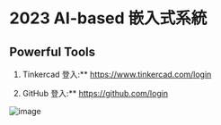 # 2023 AI-based 嵌入式系統

## Powerful Tools

1. Tinkercad 登入:** https://www.tinkercad.com/login

2. GitHub 登入:** https://github.com/login


![image](https://github.com/Grace-TA/ES_Fall2023/assets/89304181/68cc2b4c-d81d-459a-8959-e083e6d0e922)
